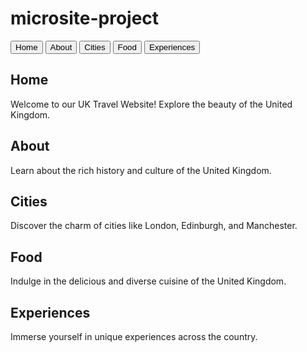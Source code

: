 # microsite-project
<!DOCTYPE html>
<html lang="en">
<head>
    <meta charset="UTF-8">
    <meta name="viewport" content="width=device-width, initial-scale=1.0">
    <link rel="stylesheet" href="styles.css">
    <title>UK Travel Website</title>
</head>
<body>

<div class="tabs">
    <button class="tablink" onclick="openTab('home')">Home</button>
    <button class="tablink" onclick="openTab('about')">About</button>
    <button class="tablink" onclick="openTab('cities')">Cities</button>
    <button class="tablink" onclick="openTab('food')">Food</button>
    <button class="tablink" onclick="openTab('experiences')">Experiences</button>
</div>

<div id="home" class="tabcontent">
    <h2>Home</h2>
    <p>Welcome to our UK Travel Website! Explore the beauty of the United Kingdom.</p>
</div>

<div id="about" class="tabcontent">
    <h2>About</h2>
    <p>Learn about the rich history and culture of the United Kingdom.</p>
</div>

<div id="cities" class="tabcontent">
    <h2>Cities</h2>
    <p>Discover the charm of cities like London, Edinburgh, and Manchester.</p>
</div>

<div id="food" class="tabcontent">
    <h2>Food</h2>
    <p>Indulge in the delicious and diverse cuisine of the United Kingdom.</p>
</div>

<div id="experiences" class="tabcontent">
    <h2>Experiences</h2>
    <p>Immerse yourself in unique experiences across the country.</p>
</div>

<script src="script.js"></script>
</body>
</html>

